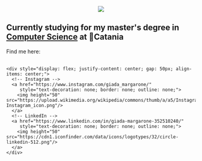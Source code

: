 <html>
  <body>
    <p align="center">
      <img src="https://capsule-render.vercel.app/api?text=Hey%20Everyone!&animation=fadeIn&type=waving&color=gradient&height=100"/>
    </p>
    <h2>
      Currently studying for my master's degree in 
      <a href="https://web.dmi.unict.it/corsi/lm-18">Computer Science</a> at 📍Catania
    </h2>
    Find me here: <br><br>
    
    <div style="display: flex; justify-content: center; gap: 50px; align-items: center;">
      <!-- Instagram -->
      <a href="https://www.instagram.com/giada_margarone/" 
         style="text-decoration: none; border: none; outline: none;">
        <img height="50" src="https://upload.wikimedia.org/wikipedia/commons/thumb/a/a5/Instagram_icon.png/600px-Instagram_icon.png"/>
      </a>
      <!-- LinkedIn -->
      <a href="https://www.linkedin.com/in/giada-margarone-352510240/" 
         style="text-decoration: none; border: none; outline: none;">
        <img height="50" src="https://cdn1.iconfinder.com/data/icons/logotypes/32/circle-linkedin-512.png"/>
      </a>
    </div>
  </body>
</html>
